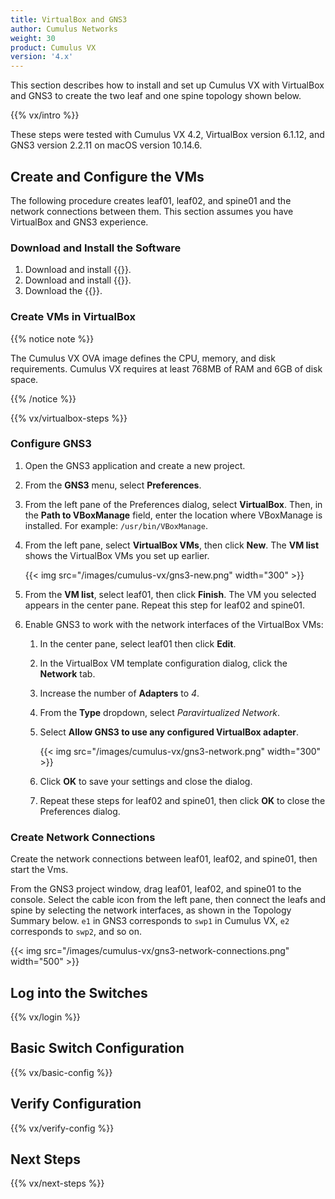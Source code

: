 ```yaml
---
title: VirtualBox and GNS3
author: Cumulus Networks
weight: 30
product: Cumulus VX
version: '4.x'
---
```


This section describes how to install and set up Cumulus VX with VirtualBox and GNS3 to create the two leaf and one spine topology shown below.

{{% vx/intro %}}

These steps were tested with Cumulus VX 4.2, VirtualBox version 6.1.12, and GNS3 version 2.2.11 on macOS version 10.14.6.

## Create and Configure the VMs

The following procedure creates leaf01, leaf02, and spine01 and the network connections between them. This section assumes you have VirtualBox and GNS3 experience.

### Download and Install the Software

1. Download and install {{<exlink url="https://www.virtualbox.org" text="VirtualBox">}}.
2. Download and install {{<exlink url="https://www.gns3.com/software" text="GNS3">}}.
3. Download the {{<exlink url="https://cumulusnetworks.com/cumulus-vx/download/" text="VirtualBox OVA image">}}.

### Create VMs in VirtualBox

{{% notice note %}}

The Cumulus VX OVA image defines the CPU, memory, and disk requirements. Cumulus VX requires at least 768MB of RAM and 6GB of disk space.

{{% /notice %}}

{{% vx/virtualbox-steps %}}

### Configure GNS3

1. Open the GNS3 application and create a new project.
2. From the **GNS3** menu, select **Preferences**.
3. From the left pane of the Preferences dialog, select **VirtualBox**. Then, in the **Path to VBoxManage** field, enter the location where VBoxManage is installed. For example: `/usr/bin/VBoxManage`.
4. From the left pane, select **VirtualBox VMs**, then click **New**. The **VM list** shows the VirtualBox VMs you set up earlier.

   {{< img src="/images/cumulus-vx/gns3-new.png" width="300" >}}

5. From the **VM list**, select leaf01, then click **Finish**. The VM you selected appears in the center pane. Repeat this step for leaf02 and spine01.

6. Enable GNS3 to work with the network interfaces of the VirtualBox VMs:

   1. In the center pane, select leaf01 then click **Edit**.
   2. In the VirtualBox VM template configuration dialog, click the **Network** tab.
   3. Increase the number of **Adapters** to *4*.
   4. From the **Type** dropdown, select *Paravirtualized Network*.
   5. Select **Allow GNS3 to use any configured VirtualBox adapter**.

      {{< img src="/images/cumulus-vx/gns3-network.png" width="300" >}}

   6. Click **OK** to save your settings and close the dialog.
   7. Repeat these steps for leaf02 and spine01, then click **OK** to close the Preferences dialog.

### Create Network Connections

Create the network connections between leaf01, leaf02, and spine01, then start the Vms.

From the GNS3 project window, drag leaf01, leaf02, and spine01 to the console. Select the cable icon from the left pane, then connect the leafs and spine by selecting the network interfaces, as shown in the Topology Summary below. `e1` in GNS3 corresponds to `swp1` in Cumulus VX, `e2` corresponds to `swp2`, and so on.

{{< img src="/images/cumulus-vx/gns3-network-connections.png" width="500" >}}

## Log into the Switches

{{% vx/login %}}

## Basic Switch Configuration

{{% vx/basic-config %}}

## Verify Configuration

{{% vx/verify-config %}}

## Next Steps

{{% vx/next-steps %}}
